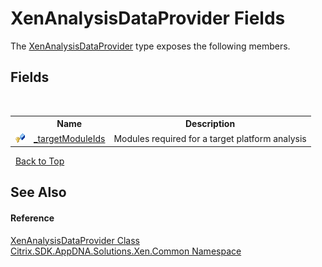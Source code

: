 # XenAnalysisDataProvider Fields
 

The <a href="3f6d434e-9e52-6912-18bf-ccc856ba06d7">XenAnalysisDataProvider</a> type exposes the following members.


## Fields
&nbsp;<table><tr><th></th><th>Name</th><th>Description</th></tr><tr><td>![Protected field](media/protfield.gif "Protected field")</td><td><a href="559939eb-8984-a1b3-7a75-9fb0307c99c9">_targetModuleIds</a></td><td>
Modules required for a target platform analysis</td></tr></table>&nbsp;
<a href="#xenanalysisdataprovider-fields">Back to Top</a>

## See Also


#### Reference
<a href="3f6d434e-9e52-6912-18bf-ccc856ba06d7">XenAnalysisDataProvider Class</a><br /><a href="013dc694-c357-448d-ed5a-b5c48a7f6852">Citrix.SDK.AppDNA.Solutions.Xen.Common Namespace</a><br />